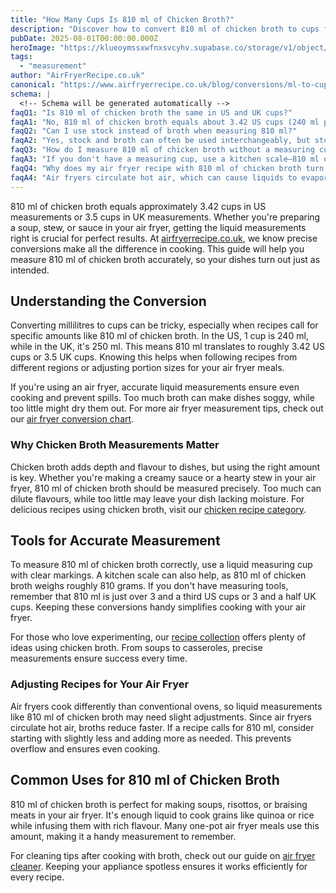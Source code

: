 ```yaml
---
title: "How Many Cups Is 810 ml of Chicken Broth?"
description: "Discover how to convert 810 ml of chicken broth to cups for perfect air fryer recipes every time. Get precise measurements now!"
pubDate: 2025-08-01T00:00:00.000Z
heroImage: "https://klueoymssxwfnxsvcyhv.supabase.co/storage/v1/object/public/Shmucket/how-many-cups-is-810-ml-of-chicken-broth.webp"
tags:
  - "measurement"
author: "AirFryerRecipe.co.uk"
canonical: "https://www.airfryerrecipe.co.uk/blog/conversions/ml-to-cups/how-many-cups-is-810-ml-of-chicken-broth"
schema: |
  <!-- Schema will be generated automatically -->
faqQ1: "Is 810 ml of chicken broth the same in US and UK cups?"
faqA1: "No, 810 ml of chicken broth equals about 3.42 US cups (240 ml per cup) or 3.5 UK cups (250 ml per cup). Always check which measurement system your recipe uses to ensure accuracy."
faqQ2: "Can I use stock instead of broth when measuring 810 ml?"
faqA2: "Yes, stock and broth can often be used interchangeably, but stock is typically richer. If substituting, you may want to adjust seasonings slightly, as stock can be saltier."
faqQ3: "How do I measure 810 ml of chicken broth without a measuring cup?"
faqA3: "If you don't have a measuring cup, use a kitchen scale—810 ml of chicken broth weighs roughly 810 grams. Alternatively, a standard mug holds about 250-300 ml, so 810 ml would be just under 3 mugs."
faqQ4: "Why does my air fryer recipe with 810 ml of chicken broth turn out watery?"
faqA4: "Air fryers circulate hot air, which can cause liquids to evaporate unevenly. Try reducing the broth slightly or covering the dish with foil to prevent excess moisture loss. Adjust cooking times as needed."
---
```

<p>810 ml of chicken broth equals approximately 3.42 cups in US measurements or 3.5 cups in UK measurements. Whether you're preparing a soup, stew, or sauce in your air fryer, getting the liquid measurements right is crucial for perfect results. At <a href=https://www.airfryerrecipe.co.uk>airfryerrecipe.co.uk</a>, we know precise conversions make all the difference in cooking. This guide will help you measure 810 ml of chicken broth accurately, so your dishes turn out just as intended.</p>  

<h2>Understanding the Conversion</h2>  
<p>Converting millilitres to cups can be tricky, especially when recipes call for specific amounts like 810 ml of chicken broth. In the US, 1 cup is 240 ml, while in the UK, it's 250 ml. This means 810 ml translates to roughly 3.42 US cups or 3.5 UK cups. Knowing this helps when following recipes from different regions or adjusting portion sizes for your air fryer meals.</p>  

<p>If you're using an air fryer, accurate liquid measurements ensure even cooking and prevent spills. Too much broth can make dishes soggy, while too little might dry them out. For more air fryer measurement tips, check out our <a href=https://www.airfryerrecipe.co.uk/air-fryer-conversion-chart>air fryer conversion chart</a>.</p>  

<h3>Why Chicken Broth Measurements Matter</h3>  
<p>Chicken broth adds depth and flavour to dishes, but using the right amount is key. Whether you're making a creamy sauce or a hearty stew in your air fryer, 810 ml of chicken broth should be measured precisely. Too much can dilute flavours, while too little may leave your dish lacking moisture. For delicious recipes using chicken broth, visit our <a href=https://www.airfryerrecipe.co.uk/recipe-category/chicken>chicken recipe category</a>.</p>  

<h2>Tools for Accurate Measurement</h2>  
<p>To measure 810 ml of chicken broth correctly, use a liquid measuring cup with clear markings. A kitchen scale can also help, as 810 ml of chicken broth weighs roughly 810 grams. If you don't have measuring tools, remember that 810 ml is just over 3 and a third US cups or 3 and a half UK cups. Keeping these conversions handy simplifies cooking with your air fryer.</p>  

<p>For those who love experimenting, our <a href=https://www.airfryerrecipe.co.uk/recipes>recipe collection</a> offers plenty of ideas using chicken broth. From soups to casseroles, precise measurements ensure success every time.</p>  

<h3>Adjusting Recipes for Your Air Fryer</h3>  
<p>Air fryers cook differently than conventional ovens, so liquid measurements like 810 ml of chicken broth may need slight adjustments. Since air fryers circulate hot air, broths reduce faster. If a recipe calls for 810 ml, consider starting with slightly less and adding more as needed. This prevents overflow and ensures even cooking.</p>  

<h2>Common Uses for 810 ml of Chicken Broth</h2>  
<p>810 ml of chicken broth is perfect for making soups, risottos, or braising meats in your air fryer. It's enough liquid to cook grains like quinoa or rice while infusing them with rich flavour. Many one-pot air fryer meals use this amount, making it a handy measurement to remember.</p>  

<p>For cleaning tips after cooking with broth, check out our guide on <a href=https://www.airfryerrecipe.co.uk/air-fryer-cleaner>air fryer cleaner</a>. Keeping your appliance spotless ensures it works efficiently for every recipe.</p>
